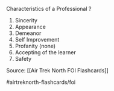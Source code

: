 Characteristics of a Professional
?
1. Sincerity
2. Appearance
3. Demeanor
4. Self Improvement
5. Profanity (none)
6. Accepting of the learner
7. Safety
<!--SR:!2022-09-30,1,190-->

Source: [[Air Trek North FOI Flashcards]]

#airtreknorth-flashcards/foi